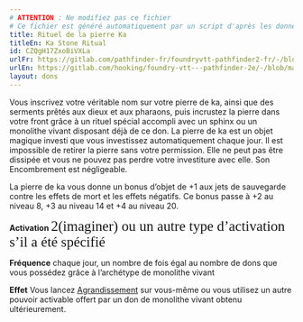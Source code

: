 ```yaml
---
# ATTENTION : Ne modifiez pas ce fichier
# Ce fichier est généré automatiquement par un script d'après les données du module Foundry VTT officiel et de sa traduction
title: Rituel de la pierre Ka
titleEn: Ka Stone Ritual
id: CZQgH17ZxoBiVXLa
urlFr: https://gitlab.com/pathfinder-fr/foundryvtt-pathfinder2-fr/-/blob/master/data/feats/CZQgH17ZxoBiVXLa.htm
urlEn: https://gitlab.com/hooking/foundry-vtt---pathfinder-2e/-/blob/master/packs/data/feats.db/ka-stone-ritual.json
layout: dons
---
```

Vous inscrivez votre véritable nom sur votre pierre de ka, ainsi que des serments prêtés aux dieux et aux pharaons, puis incrustez la pierre dans votre front grâce à un rituel spécial accompli avec un sphinx ou un monolithe vivant disposant déjà de ce don. La pierre de ka est un objet magique investi que vous investissez automatiquement chaque jour. Il est impossible de retirer la pierre sans votre permission. Elle ne peut pas être dissipée et vous ne pouvez pas perdre votre investiture avec elle. Son Encombrement est négligeable.

La pierre de ka vous donne un bonus d’objet de +1 aux jets de sauvegarde contre les effets de mort et les effets négatifs. Ce bonus passe à +2 au niveau 8, +3 au niveau 14 et +4 au niveau 20. 

**Activation** <span style="font-family: 'Pathfinder2eActions'; font-size: 1.8em; display: inline;">2(imaginer) ou un autre type d’activation s’il a été spécifié

**Fréquence** chaque jour, un nombre de fois égal au nombre de dons que vous possédez grâce à l’archétype de monolithe vivant

**Effet** Vous lancez [Agrandissement](../sorts/agrandissement.html) sur vous-même ou vous utilisez un autre pouvoir activable offert par un don de monolithe vivant obtenu ultérieurement.
